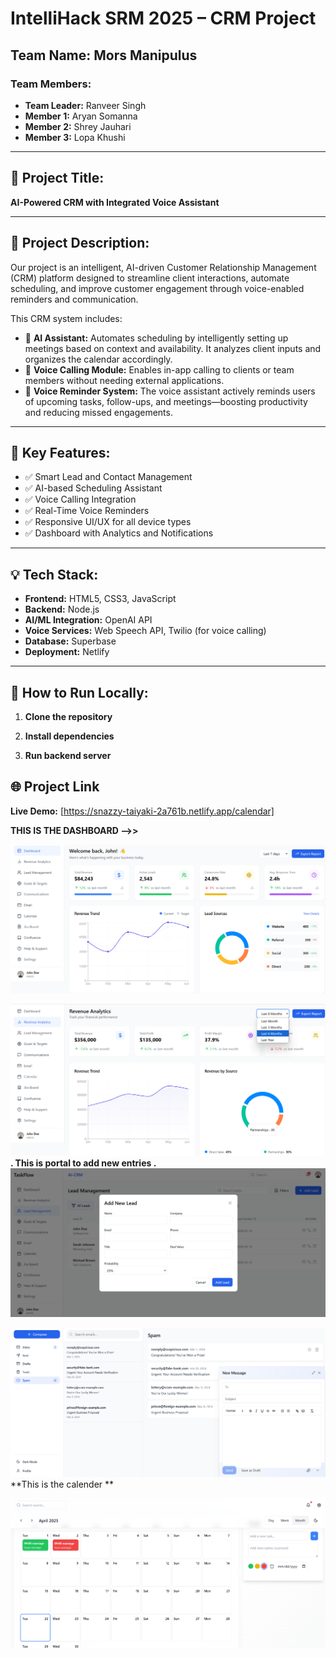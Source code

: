 # IntelliHack SRM 2025 – CRM Project

## Team Name: Mors Manipulus

### Team Members:
- **Team Leader:** Ranveer Singh  
- **Member 1:** Aryan Somanna  
- **Member 2:** Shrey Jauhari  
- **Member 3:** Lopa Khushi  

---

## 📌 Project Title:
**AI-Powered CRM with Integrated Voice Assistant**

---

## 🧠 Project Description:

Our project is an intelligent, AI-driven Customer Relationship Management (CRM) platform designed to streamline client interactions, automate scheduling, and improve customer engagement through voice-enabled reminders and communication.

This CRM system includes:
- 🔹 **AI Assistant:** Automates scheduling by intelligently setting up meetings based on context and availability. It analyzes client inputs and organizes the calendar accordingly.
- 🔹 **Voice Calling Module:** Enables in-app calling to clients or team members without needing external applications.
- 🔹 **Voice Reminder System:** The voice assistant actively reminds users of upcoming tasks, follow-ups, and meetings—boosting productivity and reducing missed engagements.

---

## 🚀 Key Features:

- ✅ Smart Lead and Contact Management  
- ✅ AI-based Scheduling Assistant  
- ✅ Voice Calling Integration  
- ✅ Real-Time Voice Reminders  
- ✅ Responsive UI/UX for all device types  
- ✅ Dashboard with Analytics and Notifications  

---

## 💡 Tech Stack:

- **Frontend:** HTML5, CSS3, JavaScript  
- **Backend:** Node.js  
- **AI/ML Integration:** OpenAI API  
- **Voice Services:** Web Speech API, Twilio (for voice calling)  
- **Database:** Superbase
- **Deployment:** Netlify  

---

## 🧪 How to Run Locally:

1. **Clone the repository**

2. **Install dependencies**

3. **Run backend server**

## 🌐 Project Link

**Live Demo:** [https://snazzy-taiyaki-2a761b.netlify.app/calendar]

**THIS IS THE DASHBOARD -->>**

![Alt text](1st.png)

![Alt text](2nd.png)
**.
This is portal to add new entries 
.**
![Alt text](3rd.png)

![Alt text](4th.png)
**This is the calender **

![Alt text](5th.png)


